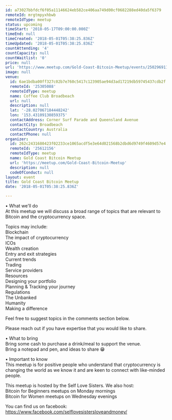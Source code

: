 ```yaml
---
id: a73027bbfdcf6f05a11146624eb582ce406aa749d00cf0682288ed40da5f6379
remoteId: mrgtmpyxhbwb
remoteIdType: meetup
status: upcoming
timeStart: '2018-05-17T09:00:00.000Z'
timeEnd: null
timeCreated: '2018-05-01T05:38:25.836Z'
timeUpdated: '2018-05-01T05:38:25.836Z'
countAttending: '4'
countCapacity: null
countWaitlist: '0'
price: null
url: 'https://www.meetup.com/Gold-Coast-Bitcoin-Meetup/events/250296911/'
image: null
venue:
  id: 6ae1bdba00ff327c02b7e760c5417c123905ae94d3ad17219db59745437cdb2f
  remoteId: '25305088'
  remoteIdType: meetup
  name: Coffee Club Broadbeach
  url: null
  description: null
  lat: '-28.027067184448242'
  lon: '153.43109130859375'
  contactAddress: Corner Surf Parade and Queensland Avenue
  contactCity: Broadbeach
  contactCountry: Australia
  contactPhone: null
organizer:
  id: 262c2431680423f02233ce1065acdf5e3e64d021568b2dbd6d9749f4609d57e4
  remoteId: '25612156'
  remoteIdType: meetup
  name: Gold Coast Bitcoin Meetup
  url: 'https://meetup.com/Gold-Coast-Bitcoin-Meetup'
  description: null
  codeOfConduct: null
layout: event
title: Gold Coast Bitcoin Meetup
date: '2018-05-01T05:38:25.836Z'

---
```

<p>• What we'll do<br/>At this meetup we will discuss a broad range of topics that are relevant to Bitcoin and the cryptocurrency space.</p> <p>Topics may include:<br/>Blockchain<br/>The impact of cryptocurrency<br/>ICOs<br/>Wealth creation<br/>Entry and exit strategies<br/>Current trends<br/>Trading<br/>Service providers<br/>Resources<br/>Designing your portfolio<br/>Planning &amp; Tracking your journey<br/>Regulations<br/>The Unbanked<br/>Humanity<br/>Making a difference</p> <p>Feel free to suggest topics in the comments section below.</p> <p>Please reach out if you have expertise that you would like to share.</p> <p>• What to bring<br/>Bring some cash to purchase a drink/meal to support the venue.<br/>Bring a notepad and pen, and ideas to share 😁</p> <p>• Important to know<br/>This meetup is for positive people who understand that cryptocurrency is changing the world as we know it and are keen to connect with like-minded people.</p> <p>This meetup is hosted by the Self Love Sisters. We also host:<br/>Bitcoin for Beginners meetups on Monday mornings<br/>Bitcoin for Women meetups on Wednesday evenings</p> <p>You can find us on facebook: <a href="https://www.facebook.com/selflovesistersloveandmoney/" class="linkified">https://www.facebook.com/selflovesistersloveandmoney/</a></p>
